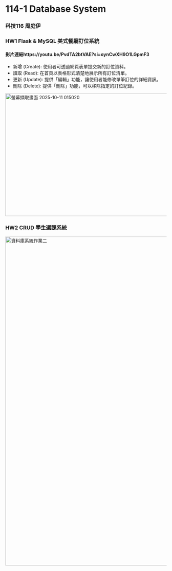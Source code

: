 # 114-1 Database System
### 科技116 周庭伊
### HW1 Flask & MySQL 美式餐廳訂位系統
#### 影片連結https://youtu.be/PvdTA2btVAE?si=oynCwXH9O1LGpmF3
* 新增 (Create): 使用者可透過網頁表單提交新的訂位資料。
* 讀取 (Read): 在首頁以表格形式清楚地展示所有訂位清單。
* 更新 (Update): 提供「編輯」功能，讓使用者能修改單筆訂位的詳細資訊。
* 刪除 (Delete): 提供「刪除」功能，可以移除指定的訂位紀錄。
<img width="749" height="382" alt="螢幕擷取畫面 2025-10-11 015020" src="https://github.com/user-attachments/assets/0bf27d57-bb7e-45c5-ab30-0ead2c855f59" />

### HW2 CRUD 學生選課系統
<img width="1024" height="1024" alt="資料庫系統作業二" src="https://github.com/user-attachments/assets/3d04ce4e-b339-4bae-a4a0-823dd1646ccd" />
